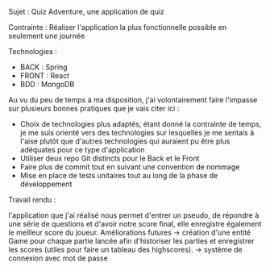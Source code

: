 Sujet : Quiz Adventure, une application de quiz

Contrainte : Réaliser l'application la plus fonctionnelle possible en seulement une journée

Technologies : 
- BACK : Spring
- FRONT : React
- BDD : MongoDB

Au vu du peu de temps à ma disposition, j'ai volontairement faire l'impasse sur plusieurs bonnes pratiques que je vais citer ici :
- Choix de technologies plus adaptés, étant donné la contrainte de temps, je me suis orienté vers des technologies sur lesquelles je me sentais à l'aise plutôt que d'autres technologies qui auraient pu être plus adéquates pour ce type d'application
- Utiliser deux repo Git distincts pour le Back et le Front
- Faire plus de commit tout en suivant une convention de nommage
- Mise en place de tests unitaires tout au long de la phase de développement

Travail rendu :

l'application que j'ai réalisé nous permet d'entrer un pseudo, de répondre à une série de questions et d'avoir notre score final, elle enregistre également le meilleur score du joueur.
Améliorations futures -> création d'une entité Game pour chaque partie lancée afin d'historiser les parties et enregistrer les scores (utiles pour faire un tableau des highscores).
-> système de connexion avec mot de passe
  
